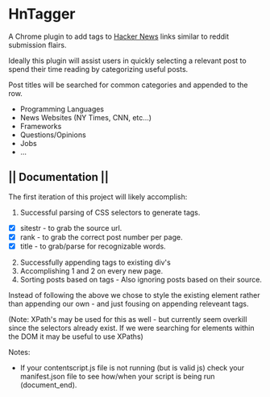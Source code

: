 # HnTagger

A Chrome plugin to add tags to [Hacker News](http://news.ycombinator.com/) 
links similar to reddit submission flairs.  

Ideally this plugin will assist users in quickly selecting a relevant post to
spend their time reading by categorizing useful posts.

Post titles will be searched for common categories and appended to the row.
* Programming Languages 
* News Websites (NY Times, CNN, etc...)
* Frameworks 
* Questions/Opinions 
* Jobs
* ...

## || Documentation ||
The first iteration of this project will likely accomplish:

1. Successful parsing of CSS selectors to generate tags.
- [x] sitestr - to grab the source url.
- [x] rank  - to grab the correct post number per page.
- [x] title - to grab/parse for recognizable words.
2. Successfully appending tags to existing div's
3. Accomplishing 1 and 2 on every new page.
4. Sorting posts based on tags - Also ignoring posts based on their source.

Instead of following the above we chose to style the existing element rather
than appending our own - and just fousing on appending releveant tags.

(Note: XPath's may be used for this as well - but currently seem overkill since
the selectors already exist.  If we were searching for elements within the DOM
it may be useful to use XPaths)



Notes:

- If your contentscript.js file is not running (but is valid js) check your
  manifest.json file to see how/when your script is being run (document_end).
  
